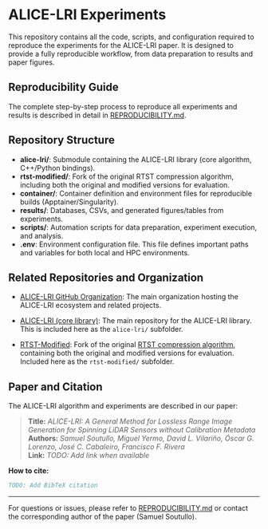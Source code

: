 # ALICE-LRI Experiments

This repository contains all the code, scripts, and configuration required to reproduce the experiments for the ALICE-LRI paper. It is designed to provide a fully reproducible workflow, from data preparation to results and paper figures.

## Reproducibility Guide

The complete step-by-step process to reproduce all experiments and results is described in detail in [REPRODUCIBILITY.md](./REPRODUCIBILITY.md).

## Repository Structure

- **alice-lri/**: Submodule containing the ALICE-LRI library (core algorithm, C++/Python bindings).
- **rtst-modified/**: Fork of the original RTST compression algorithm, including both the original and modified versions for evaluation.
- **container/**: Container definition and environment files for reproducible builds (Apptainer/Singularity).
- **results/**: Databases, CSVs, and generated figures/tables from experiments.
- **scripts/**: Automation scripts for data preparation, experiment execution, and analysis.
- **.env**: Environment configuration file. This file defines important paths and variables for both local and HPC environments.

## Related Repositories and Organization

- [ALICE-LRI GitHub Organization](https://github.com/alice-lri): The main organization hosting the ALICE-LRI ecosystem and related projects.

- [ALICE-LRI (core library)](https://github.com/alice-lri/alice-lri): The main repository for the ALICE-LRI library. This is included here as the `alice-lri/` subfolder.

- [RTST-Modified](https://github.com/alice-lri/rtst-modified): Fork of the original [RTST compression algorithm](https://github.com/horizon-research/Real-Time-Spatio-Temporal-LiDAR-Point-Cloud-Compression), containing both the original and modified versions for evaluation. Included here as the `rtst-modified/` subfolder.

## Paper and Citation

The ALICE-LRI algorithm and experiments are described in our paper:

> **Title:** _ALICE-LRI: A General Method for Lossless Range Image Generation for Spinning LiDAR Sensors without Calibration Metadata_  
> **Authors:** _Samuel Soutullo, Miguel Yermo, David L. Vilariño, Óscar G. Lorenzo, José C. Cabaleiro, Francisco F. Rivera_  
> **Link:** _TODO: Add link when available_

**How to cite:**
```bibtex
TODO: Add BibTeX citation
```

---

For questions or issues, please refer to [REPRODUCIBILITY.md](./REPRODUCIBILITY.md) or contact the corresponding author of the paper (Samuel Soutullo).
